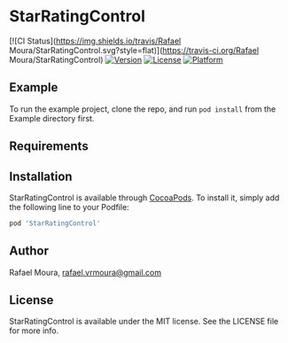 # StarRatingControl

[![CI Status](https://img.shields.io/travis/Rafael Moura/StarRatingControl.svg?style=flat)](https://travis-ci.org/Rafael Moura/StarRatingControl)
[![Version](https://img.shields.io/cocoapods/v/StarRatingControl.svg?style=flat)](https://cocoapods.org/pods/StarRatingControl)
[![License](https://img.shields.io/cocoapods/l/StarRatingControl.svg?style=flat)](https://cocoapods.org/pods/StarRatingControl)
[![Platform](https://img.shields.io/cocoapods/p/StarRatingControl.svg?style=flat)](https://cocoapods.org/pods/StarRatingControl)

## Example

To run the example project, clone the repo, and run `pod install` from the Example directory first.

## Requirements

## Installation

StarRatingControl is available through [CocoaPods](https://cocoapods.org). To install
it, simply add the following line to your Podfile:

```ruby
pod 'StarRatingControl'
```

## Author

Rafael Moura, rafael.vrmoura@gmail.com

## License

StarRatingControl is available under the MIT license. See the LICENSE file for more info.
